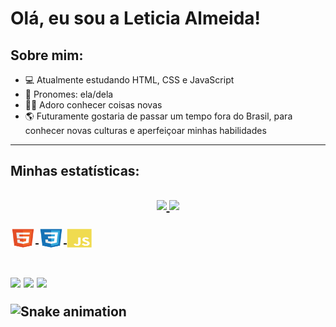 <h1>Olá, eu sou a Leticia Almeida!</h1>
<h2> Sobre mim:</h2>
<ul>
  <li> 💻 Atualmente estudando HTML, CSS e JavaScript
  <li> 👧 Pronomes: ela/dela
  <li> 🕵️‍♀️ Adoro conhecer coisas novas
  <li> 🌎 Futuramente gostaria de passar um tempo fora do Brasil, para conhecer novas culturas e aperfeiçoar minhas habilidades
</ul>
<hr>

<h2> Minhas estatísticas:<h2>
<div align="center">
  <a href="https://github.com/programaticia">
  <img height="150em" src="https://github-readme-stats.vercel.app/api?username=programaticia&show_icons=true&theme=dracula&include_all_commits=true&count_private=true"/>
  <img height="150em" src="https://github-readme-stats.vercel.app/api/top-langs/?username=programaticia&layout=compact&langs_count=7&theme=dracula"/>
</div>
  
<div style="display: inline_block"><br>
  <img align="center" alt="Leticia-HTML" height="30" width="40" src="https://raw.githubusercontent.com/devicons/devicon/master/icons/html5/html5-original.svg">
  <img align="center" alt="Leticia-CSS" height="30" width="40" src="https://raw.githubusercontent.com/devicons/devicon/master/icons/css3/css3-original.svg">
  <img align="center" alt="Leticia-JS" height="30" width="40" src="https://raw.githubusercontent.com/devicons/devicon/master/icons/javascript/javascript-plain.svg">
</div>
  
##
 
<div> 
  <a href="https://instagram.com/programaticia" target="_blank"><img src="https://img.shields.io/badge/-Instagram-%23E4405F?style=for-the-badge&logo=instagram&logoColor=white" target="_blank"></a>
  <a href = "mailto:programaticia@gmail.com"><img src="https://img.shields.io/badge/-Gmail-%23333?style=for-the-badge&logo=gmail&logoColor=white" target="_blank"></a>
  <a href="https://www.linkedin.com/in/leticia-almeidaa" target="_blank"><img src="https://img.shields.io/badge/-LinkedIn-%230077B5?style=for-the-badge&logo=linkedin&logoColor=white" target="_blank"></a> 
  
  ![Snake animation](https://github.com/programaticia/programaticia/blob/output/github-contribution-grid-snake.svg)

